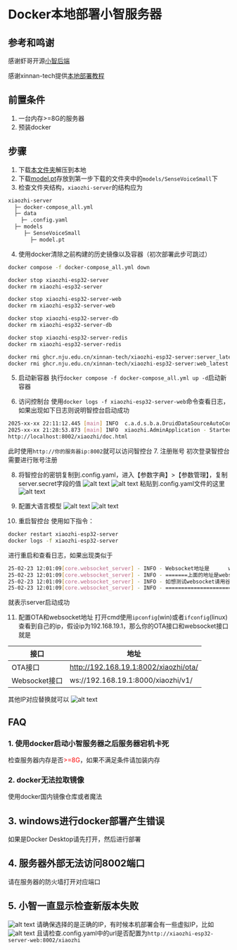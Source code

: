# Docker本地部署小智服务器

## 参考和鸣谢
感谢虾哥开源[小智后端](https://github.com/78/xiaozhi-esp32?tab=readme-ov-file)

感谢xinnan-tech提供[本地部署教程](https://github.com/xinnan-tech/xiaozhi-esp32-server/blob/main/docs/Deployment_all.md#%E6%96%B9%E5%BC%8F%E4%BA%8C%E6%9C%AC%E5%9C%B0%E6%BA%90%E7%A0%81%E8%BF%90%E8%A1%8C%E5%85%A8%E6%A8%A1%E5%9D%97)



## 前置条件
1. 一台内存>=8G的服务器
2. 预装docker

## 步骤
1. 下载[本文件夹](./xiaozhi-server.zip)解压到本地
2. 下载[model.pt](https://modelscope.cn/models/iic/SenseVoiceSmall/resolve/master/model.pt)存放到第一步下载的文件夹中的`models/SenseVoiceSmall`下
3. 检查文件夹结构，`xiaozhi-server`的结构应为
```sh
xiaozhi-server
  ├─ docker-compose_all.yml
  ├─ data
    ├─ .config.yaml
  ├─ models
     ├─ SenseVoiceSmall
       ├─ model.pt
```
4. 使用docker清除之前构建的历史镜像以及容器（初次部署此步可跳过）
```sh
docker compose -f docker-compose_all.yml down

docker stop xiaozhi-esp32-server
docker rm xiaozhi-esp32-server

docker stop xiaozhi-esp32-server-web
docker rm xiaozhi-esp32-server-web

docker stop xiaozhi-esp32-server-db
docker rm xiaozhi-esp32-server-db

docker stop xiaozhi-esp32-server-redis
docker rm xiaozhi-esp32-server-redis

docker rmi ghcr.nju.edu.cn/xinnan-tech/xiaozhi-esp32-server:server_latest
docker rmi ghcr.nju.edu.cn/xinnan-tech/xiaozhi-esp32-server:web_latest
```

5. 启动新容器
执行`docker compose -f docker-compose_all.yml up -d`启动新容器

6. 访问控制台
使用`docker logs -f xiaozhi-esp32-server-web`命令查看日志，如果出现如下日志则说明智控台启动成功
```sh
2025-xx-xx 22:11:12.445 [main] INFO  c.a.d.s.b.a.DruidDataSourceAutoConfigure - Init DruidDataSource
2025-xx-xx 21:28:53.873 [main] INFO  xiaozhi.AdminApplication - Started AdminApplication in 16.057 seconds (process running for 17.941)
http://localhost:8002/xiaozhi/doc.html
```
此时使用`http://你的服务器ip:8002`就可以访问智控台
7. 注册账号
初次登录智控台需要进行账号注册

8. 将智控台的密钥复制到.config.yaml，进入【参数字典】>【参数管理】，复制server.secret字段的值
  ![alt text](image.png)
  ![alt text](image-1.png)
  粘贴到.config.yaml文件的这里
  ![alt text](image-2.png)
 
9. 配置大语言模型
  ![alt text](image-3.png)
  ![alt text](image-4.png)

10. 重启智控台
使用如下指令：
```sh
docker restart xiaozhi-esp32-server
docker logs -f xiaozhi-esp32-server
```
进行重启和查看日志，如果出现类似于
```sh
25-02-23 12:01:09[core.websocket_server] - INFO - Websocket地址是      ws://xxx.xx.xx.xx:8000/xiaozhi/v1/
25-02-23 12:01:09[core.websocket_server] - INFO - =======上面的地址是websocket协议地址，请勿用浏览器访问=======
25-02-23 12:01:09[core.websocket_server] - INFO - 如想测试websocket请用谷歌浏览器打开test目录下的test_page.html
25-02-23 12:01:09[core.websocket_server] - INFO - =======================================================
```
就表示server启动成功

11. 配置OTA和websocket地址
打开cmd使用`ipconfig`(win)或者`ifconfig`(linux)查看到自己的ip，假设ip为192.168.19.1，那么你的OTA接口和websocket接口就是

|接口|地址|
|-|-|
|OTA接口|http://192.168.19.1:8002/xiaozhi/ota/|
|Websocket接口|ws://192.168.19.1:8000/xiaozhi/v1/|

其他IP对应替换就可以
![alt text](image-5.png)



## FAQ

### 1. 使用docker启动小智服务器之后服务器宕机卡死
检查服务器内存是否<font color=red>>=8G</font>，如果不满足条件请加装内存

### 2. docker无法拉取镜像
使用docker国内镜像仓库或者魔法

## 3. windows进行docker部署产生错误
如果是Docker Desktop请先打开，然后进行部署

## 4. 服务器外部无法访问8002端口
请在服务器的防火墙打开对应端口

## 5. 小智一直显示检查新版本失败
![alt text](image-7.png)
请确保选择的是正确的IP，有时候本机部署会有一些虚拟IP，比如
![alt text](image-6.png)
且请检查.config.yaml中的url是否配置为`http://xiaozhi-esp32-server-web:8002/xiaozhi`